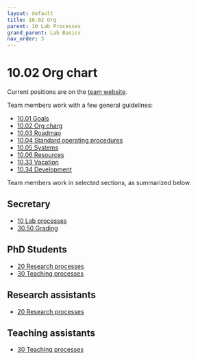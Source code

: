 ```yaml
---
layout: default
title: 10.02 Org
parent: 10 Lab Processes
grand_parent: Lab Basics
nav_order: 3
---
```


# 10.02 Org chart

Current positions are on the [team website](https://www.uni-bamberg.de/digital-work/team/).

Team members work with a few general guidelines:

- [10.01 Goals](10_processes/10.01.goals.html)
- [10.02 Org charg](10.02.org.html)
- [10.03 Roadmap](10.03.roadmap.html)
- [10.04 Standard operating procedures](10.04.sop.html)
- [10.05 Systems](10.05.systems-overview.html)
- [10.06 Resources](10.06.resources.html)
- [10.33 Vacation](10.33.vacation.html)
- [10.34 Development](10.34.development.html)

Team members work in selected sections, as summarized below.

## Secretary

- [10 Lab processes](lab_basics/10_processes//)
- [30.50 Grading](../../teaching/30_processes/30.50.grading.html)

## PhD Students

- [20 Research processes](../../research/20_processes/)
- [30 Teaching processes](../../teaching/30_processes/)

## Research assistants

- [20 Research processes](../../research/20_processes/)

## Teaching assistants

- [30 Teaching processes](../../teaching/30_processes/)

<!-- 
Team members and responsibilities (ideally with reference to specific categories)
other units
-->
